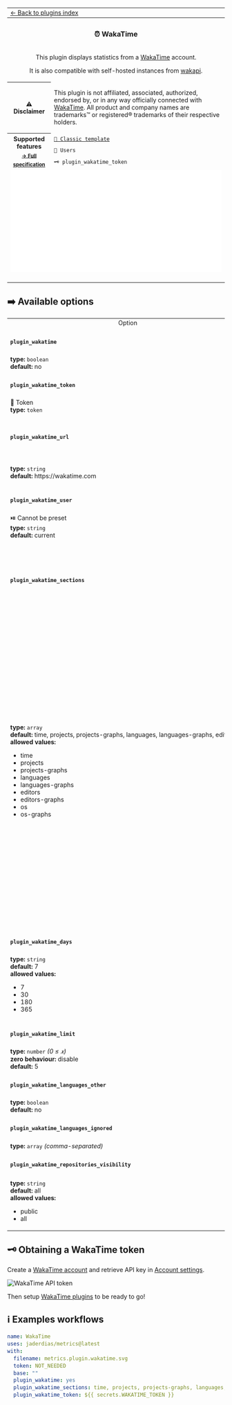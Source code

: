 <!--header-->
<table>
  <tr><td colspan="2"><a href="/README.md#-plugins">← Back to plugins index</a></td></tr>
  <tr><th colspan="2"><h3>⏰ WakaTime</h3></th></tr>
  <tr><td colspan="2" align="center"><p>This plugin displays statistics from a <a href="https://wakatime.com">WakaTime</a> account.</p>
<p>It is also compatible with self-hosted instances from <a href="https://github.com/muety/wakapi">wakapi</a>.</p>
</td></tr>
  <tr><th>⚠️ Disclaimer</th><td><p>This plugin is not affiliated, associated, authorized, endorsed by, or in any way officially connected with <a href="https://wakatime.com">WakaTime</a>.
All product and company names are trademarks™ or registered® trademarks of their respective holders.</p>
</td></tr>
  <tr>
    <th rowspan="3">Supported features<br><sub><a href="metadata.yml">→ Full specification</a></sub></th>
    <td><a href="/source/templates/classic/README.md"><code>📗 Classic template</code></a></td>
  </tr>
  <tr>
    <td><code>👤 Users</code></td>
  </tr>
  <tr>
    <td><code>🗝️ plugin_wakatime_token</code></td>
  </tr>
  <tr>
    <td colspan="2" align="center">
      <img src="https://github.com/jaderdias/metrics/blob/examples/metrics.plugin.wakatime.svg" alt=""></img>
      <img width="900" height="1" alt="">
    </td>
  </tr>
</table>
<!--/header-->

## ➡️ Available options

<!--options-->
<table>
  <tr>
    <td align="center" nowrap="nowrap">Option</i></td><td align="center" nowrap="nowrap">Description</td>
  </tr>
  <tr>
    <td nowrap="nowrap"><h4><code>plugin_wakatime</code></h4></td>
    <td rowspan="2"><p>Enable wakatime plugin</p>
<img width="900" height="1" alt=""></td>
  </tr>
  <tr>
    <td nowrap="nowrap"><b>type:</b> <code>boolean</code>
<br>
<b>default:</b> no<br></td>
  </tr>
  <tr>
    <td nowrap="nowrap"><h4><code>plugin_wakatime_token</code></h4></td>
    <td rowspan="2"><p>WakaTime API token</p>
<img width="900" height="1" alt=""></td>
  </tr>
  <tr>
    <td nowrap="nowrap">🔐 Token<br>
<b>type:</b> <code>token</code>
<br></td>
  </tr>
  <tr>
    <td nowrap="nowrap"><h4><code>plugin_wakatime_url</code></h4></td>
    <td rowspan="2"><p>WakaTime URL</p>
<p>Can be used to specify a <a href="https://github.com/muety/wakapi">wakapi</a> instance</p>
<img width="900" height="1" alt=""></td>
  </tr>
  <tr>
    <td nowrap="nowrap"><b>type:</b> <code>string</code>
<br>
<b>default:</b> https://wakatime.com<br></td>
  </tr>
  <tr>
    <td nowrap="nowrap"><h4><code>plugin_wakatime_user</code></h4></td>
    <td rowspan="2"><p>WakaTime username</p>
<img width="900" height="1" alt=""></td>
  </tr>
  <tr>
    <td nowrap="nowrap">⏯️ Cannot be preset<br>
<b>type:</b> <code>string</code>
<br>
<b>default:</b> current<br></td>
  </tr>
  <tr>
    <td nowrap="nowrap"><h4><code>plugin_wakatime_sections</code></h4></td>
    <td rowspan="2"><p>Displayed sections</p>
<ul>
<li><code>time</code>: show total coding time and daily average</li>
<li><code>projects</code>: show most time spent project</li>
<li><code>projects-graphs</code>: show most time spent projects graphs</li>
<li><code>languages</code>: show most used language</li>
<li><code>languages-graphs</code>: show languages graphs</li>
<li><code>editors</code>: show most used code editor</li>
<li><code>editors-graphs</code>: show code editors graphs</li>
<li><code>os</code>: show most used operating system</li>
<li><code>os-graphs</code>: show operating systems graphs</li>
</ul>
<img width="900" height="1" alt=""></td>
  </tr>
  <tr>
    <td nowrap="nowrap"><b>type:</b> <code>array</code>
<br>
<b>default:</b> time, projects, projects-graphs, languages, languages-graphs, editors, os<br>
<b>allowed values:</b><ul><li>time</li><li>projects</li><li>projects-graphs</li><li>languages</li><li>languages-graphs</li><li>editors</li><li>editors-graphs</li><li>os</li><li>os-graphs</li></ul></td>
  </tr>
  <tr>
    <td nowrap="nowrap"><h4><code>plugin_wakatime_days</code></h4></td>
    <td rowspan="2"><p>Time range</p>
<img width="900" height="1" alt=""></td>
  </tr>
  <tr>
    <td nowrap="nowrap"><b>type:</b> <code>string</code>
<br>
<b>default:</b> 7<br>
<b>allowed values:</b><ul><li>7</li><li>30</li><li>180</li><li>365</li></ul></td>
  </tr>
  <tr>
    <td nowrap="nowrap"><h4><code>plugin_wakatime_limit</code></h4></td>
    <td rowspan="2"><p>Display limit (entries per graph)</p>
<img width="900" height="1" alt=""></td>
  </tr>
  <tr>
    <td nowrap="nowrap"><b>type:</b> <code>number</code>
<i>(0 ≤
𝑥)</i>
<br>
<b>zero behaviour:</b> disable</br>
<b>default:</b> 5<br></td>
  </tr>
  <tr>
    <td nowrap="nowrap"><h4><code>plugin_wakatime_languages_other</code></h4></td>
    <td rowspan="2"><p>Other languages</p>
<img width="900" height="1" alt=""></td>
  </tr>
  <tr>
    <td nowrap="nowrap"><b>type:</b> <code>boolean</code>
<br>
<b>default:</b> no<br></td>
  </tr>
  <tr>
    <td nowrap="nowrap"><h4><code>plugin_wakatime_languages_ignored</code></h4></td>
    <td rowspan="2"><p>Ignored languages</p>
<img width="900" height="1" alt=""></td>
  </tr>
  <tr>
    <td nowrap="nowrap"><b>type:</b> <code>array</code>
<i>(comma-separated)</i>
<br></td>
  </tr>
  <tr>
    <td nowrap="nowrap"><h4><code>plugin_wakatime_repositories_visibility</code></h4></td>
    <td rowspan="2"><p>Repositories visibility</p>
<p>Can be used to toggle private activity visibility</p>
<img width="900" height="1" alt=""></td>
  </tr>
  <tr>
    <td nowrap="nowrap"><b>type:</b> <code>string</code>
<br>
<b>default:</b> all<br>
<b>allowed values:</b><ul><li>public</li><li>all</li></ul></td>
  </tr>
</table>
<!--/options-->

## 🗝️ Obtaining a WakaTime token

Create a [WakaTime account](https://wakatime.com) and retrieve API key in [Account settings](https://wakatime.com/settings/account).

![WakaTime API token](/.github/readme/imgs/plugin_wakatime_token.png)

Then setup [WakaTime plugins](https://wakatime.com/plugins) to be ready to go!

## ℹ️ Examples workflows

<!--examples-->
```yaml
name: WakaTime
uses: jaderdias/metrics@latest
with:
  filename: metrics.plugin.wakatime.svg
  token: NOT_NEEDED
  base: ""
  plugin_wakatime: yes
  plugin_wakatime_sections: time, projects, projects-graphs, languages, languages-graphs, editors, os
  plugin_wakatime_token: ${{ secrets.WAKATIME_TOKEN }}

```
<!--/examples-->